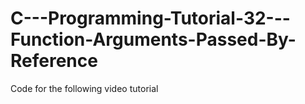 C---Programming-Tutorial-32---Function-Arguments-Passed-By-Reference
====================================================================

Code for the following video tutorial 
